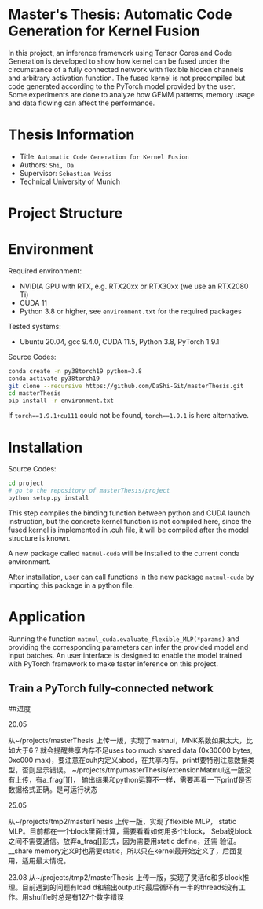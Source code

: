 Master's Thesis: Automatic Code Generation for Kernel Fusion
===
In this project, an inference framework using Tensor Cores and Code Generation is developed to show how kernel can be fused under the circumstance of a fully connected network with flexible hidden channels and arbitrary activation function. The fused kernel is not precompiled but code generated according to the PyTorch model provided by the user. Some experiments are done to analyze how GEMM patterns, memory usage and data flowing can affect the performance. 
# Thesis Information
- Title:  `Automatic Code Generation for Kernel Fusion`
- Authors:  `Shi, Da`
- Supervisor: `Sebastian Weiss`
- Technical University of Munich
# Project Structure

# Environment
Required environment:
 - NVIDIA GPU with RTX, e.g. RTX20xx or RTX30xx (we use an RTX2080 Ti)
 - CUDA 11
 - Python 3.8 or higher, see `environment.txt` for the required packages

Tested systems:
- Ubuntu 20.04, gcc 9.4.0, CUDA 11.5, Python 3.8, PyTorch 1.9.1

Source Codes:
```sh
conda create -n py38torch19 python=3.8
conda activate py38torch19
git clone --recursive https://github.com/DaShi-Git/masterThesis.git
cd masterThesis
pip install -r environment.txt

```
If `torch==1.9.1+cu111` could not be found, `torch==1.9.1` is here alternative.
# Installation
Source Codes:
```sh
cd project
# go to the repository of masterThesis/project
python setup.py install

```
This step compiles the binding function between python and CUDA launch instruction, but the concrete kernel function is not compiled here, since the fused kernel is implemented in .cuh file, it will be compiled after the model structure is known.

A new package called `matmul-cuda` will be installed to the current conda environment.

After installation, user can call functions in the new package `matmul-cuda` by importing this package in a python file.
# Application
Running the function `matmul_cuda.evaluate_flexible_MLP(*params)` and providing the corresponding parameters can infer the provided model and input batches. An user interface is designed to enable the model trained with PyTorch framework to make faster inference on this project.

## Train a PyTorch fully-connected network

##进度

20.05 

从~/projects/masterThesis 上传一版，实现了matmul，MNK系数如果太大，比如大于6？就会提醒共享内存不足uses too much shared data (0x30000 bytes, 0xc000 max)，要注意在cuh内定义abcd，在共享内存。printf要特别注意数据类型，否则显示错误。
~/projects/tmp/masterThesis/extensionMatmul这一版没有上传，有a_frag[][]， 输出结果和python运算不一样，需要再看一下printf是否数据格式正确。是可运行状态

25.05

从~/projects/tmp2/masterThesis 上传一版，实现了flexible MLP， static MLP。目前都在一个block里面计算，需要看看如何用多个block， Seba说block之间不需要通信。放弃a_frag[]形式，因为需要用static define，还需 验证。__share memory定义时也需要static，所以只在kernel最开始定义了，后面复用，适用最大情况。

23.08
从~/projects/tmp2/masterThesis 上传一版，实现了灵活fc和多block推理。目前遇到的问题有load d和输出output时最后循环有一半的threads没有工作。用shuffle时总是有127个数字错误
